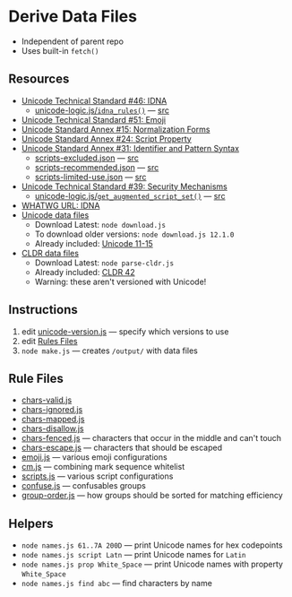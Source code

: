 # Derive Data Files

* Independent of parent repo
* Uses built-in `fetch()`

## Resources

* [Unicode Technical Standard #46: IDNA](https://www.unicode.org/reports/tr46/)
	* [unicode-logic.js/`idna_rules()`](./unicode-logic.js) — [src](https://unicode.org/reports/tr46/#Implementation_Notes)
* [Unicode Technical Standard #51: Emoji](https://www.unicode.org/reports/tr51/)
* [Unicode Standard Annex #15: Normalization Forms](https://unicode.org/reports/tr15/)
* [Unicode Standard Annex #24: Script Property](https://www.unicode.org/reports/tr24/)
* [Unicode Standard Annex #31: Identifier and Pattern Syntax](https://www.unicode.org/reports/tr31/)
	* [scripts-excluded.json](./data/scripts-excluded.json) — [src](https://www.unicode.org/reports/tr31/#Table_Candidate_Characters_for_Exclusion_from_Identifiers)
	* [scripts-recommended.json](./data/scripts-recommended.json) — [src](https://www.unicode.org/reports/tr31/#Table_Recommended_Scripts)
	* [scripts-limited-use.json](./data/scripts-limited-use.json) — [src](https://www.unicode.org/reports/tr31/#Table_Limited_Use_Scripts)
* [Unicode Technical Standard #39: Security Mechanisms](https://www.unicode.org/reports/tr39/)
	* [unicode-logic.js/`get_augmented_script_set()`](./unicode-logic.js) — [src](https://www.unicode.org/reports/tr39/#Mixed_Script_Detection)
* [WHATWG URL: IDNA](https://url.spec.whatwg.org/#idna)
* [Unicode data files](https://www.unicode.org/Public/)
	* Download Latest: `node download.js` 
	* To download older versions: `node download.js 12.1.0` 
	* Already included: [Unicode 11-15](./data/)
* [CLDR data files](https://github.com/unicode-org/cldr)
	* Download Latest: `node parse-cldr.js` 
	* Already included: [CLDR 42](./data/CLDR-42/)
	* Warning: these aren't versioned with Unicode!

## Instructions

1. edit [unicode-version.js](./unicode-version.js) — specify which versions to use
1. edit [Rules Files](./rules/)
1. `node make.js` — creates `/output/` with data files

## Rule Files

* [chars-valid.js](./rules/chars-valid.js)
* [chars-ignored.js](./rules/chars-ignored.js)
* [chars-mapped.js](./rules/chars-mapped.js)
* [chars-disallow.js](./rules/chars-disallow.js) 
* [chars-fenced.js](./rules/chars-fenced.js) — characters that occur in the middle and can't touch
* [chars-escape.js](./rules/chars-escape.js) — characters that should be escaped
* [emoji.js](./rules/emoji.js) — various emoji configurations
* [cm.js](./rules/cm.js) — combining mark sequence whitelist
* [scripts.js](./rules/scripts.js) — various script configurations
* [confuse.js](./rules/confuse.js) — confusables groups
* [group-order.js](./rules/group-order.js) — how groups should be sorted for matching efficiency

## Helpers

* `node names.js 61..7A 200D` — print Unicode names for hex codepoints
* `node names.js script Latn` — print Unicode names for `Latin`
* `node names.js prop White_Space` — print Unicode names with property `White_Space`
* `node names.js find abc` — find characters by name
